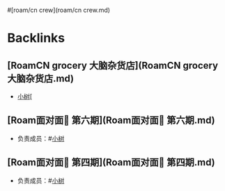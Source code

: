 
#[roam/cn crew](roam/cn crew.md)

# Backlinks
## [RoamCN grocery 大脑杂货店](RoamCN grocery 大脑杂货店.md)
- [小树](小树.md)[

## [Roam面对面🍜 第六期](Roam面对面🍜 第六期.md)
- 负责成员：#[小树](小树.md)

## [Roam面对面🍜 第四期](Roam面对面🍜 第四期.md)
- 负责成员：#[小树](小树.md)

